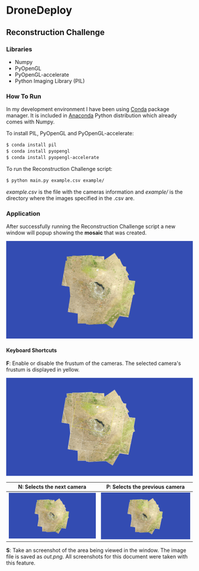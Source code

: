 # DroneDeploy

## Reconstruction Challenge

### Libraries

- Numpy
- PyOpenGL
- PyOpenGL-accelerate
- Python Imaging Library (PIL)

### How To Run

In my development environment I have been using [Conda](http://conda.pydata.org/docs/index.html) package manager. It is included in [Anaconda](https://www.continuum.io/downloads) Python distribution which already comes with Numpy.

To install PIL, PyOpenGL and PyOpenGL-accelerate:

```bash
$ conda install pil
$ conda install pyopengl
$ conda install pyopengl-accelerate
```

To run the Reconstruction Challenge script:

```bash
$ python main.py example.csv example/
```
*example.csv* is the file with the cameras information and *example/* is the directory where the images specified in the .csv are.

### Application

After successfully running the Reconstruction Challenge script a new window will popup showing the **mosaic** that was created.

![](/out1.png)

#### Keyboard Shortcuts

**F**: Enable or disable the frustum of the cameras. The selected camera's frustum is displayed in yellow.

![](/out2.png)

**N**: Selects the next camera | **P**: Selects the previous camera
-------------------------------|-------------------------------
![](/out3.png)              |![](/out4.png)

**S**: Take an screenshot of the area being viewed in the window. The image file is saved as *out.png*. All screenshots for this document were taken with this feature.
